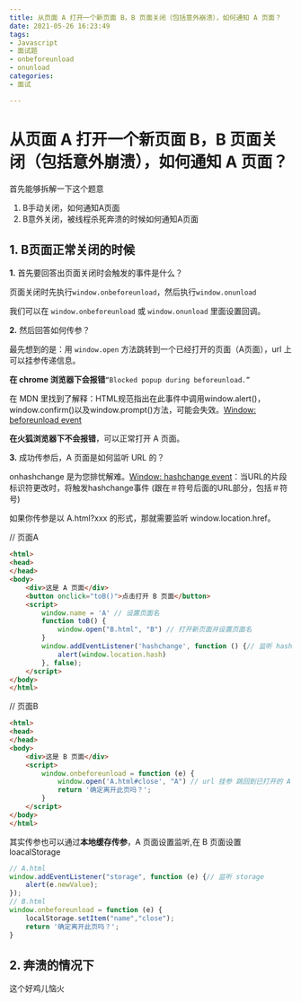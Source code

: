 ```yaml
---
title: 从页面 A 打开一个新页面 B，B 页面关闭（包括意外崩溃），如何通知 A 页面？
date: 2021-05-26 16:23:49
tags:
- Javascript
- 面试题
- onbeforeunload
- onunload
categories:
- 面试

---
```




# 从页面 A 打开一个新页面 B，B 页面关闭（包括意外崩溃），如何通知 A 页面？

首先能够拆解一下这个题意

1. B手动关闭，如何通知A页面
2. B意外关闭，被线程杀死奔溃的时候如何通知A页面



## 1. B页面正常关闭的时候

**1.** 首先要回答出页面关闭时会触发的事件是什么？

页面关闭时先执行`window.onbeforeunload`，然后执行`window.onunload`

我们可以在 `window.onbeforeunload` 或 `window.onunload` 里面设置回调。

**2.** 然后回答如何传参？

最先想到的是：用 `window.open` 方法跳转到一个已经打开的页面（A页面），url 上可以挂参传递信息。

**在 chrome 浏览器下会报错**`“Blocked popup during beforeunload.”`

在 MDN 里找到了解释：HTML规范指出在此事件中调用window.alert()，window.confirm()以及window.prompt()方法，可能会失效。[Window: beforeunload event](https://developer.mozilla.org/zh-CN/docs/Web/Events/beforeunload)

**在火狐浏览器下不会报错**，可以正常打开 A 页面。

**3.** 成功传参后，A 页面是如何监听 URL 的？

onhashchange 是为您排忧解难。[Window: hashchange event](https://developer.mozilla.org/zh-CN/docs/Web/API/Window/hashchange_event)：当URL的片段标识符更改时，将触发hashchange事件 (跟在＃符号后面的URL部分，包括＃符号)

如果你传参是以 A.html?xxx 的形式，那就需要监听 window.location.href。



// 页面A

```html
<html>
<head>
</head>
<body>
    <div>这是 A 页面</div>
    <button onclick="toB()">点击打开 B 页面</button>
    <script>
        window.name = 'A' // 设置页面名
        function toB() {
            window.open("B.html", "B") // 打开新页面并设置页面名
        }
        window.addEventListener('hashchange', function () {// 监听 hash
            alert(window.location.hash)
        }, false);
    </script>
</body>
</html>

```



// 页面B

```html
<html>
<head>
</head>
<body>
    <div>这是 B 页面</div>
    <script>
        window.onbeforeunload = function (e) {
            window.open('A.html#close', "A") // url 挂参 跳回到已打开的 A 页面
            return '确定离开此页吗？';
        }
    </script>
</body>
</html>

```



其实传参也可以通过**本地缓存传参**，A 页面设置监听,在 B 页面设置 loacalStorage

```js
// A.html
window.addEventListener("storage", function (e) {// 监听 storage
    alert(e.newValue);
});
// B.html
window.onbeforeunload = function (e) {
    localStorage.setItem("name","close");
    return '确定离开此页吗？';
}
```



## 2. 奔溃的情况下

这个好鸡儿恼火

